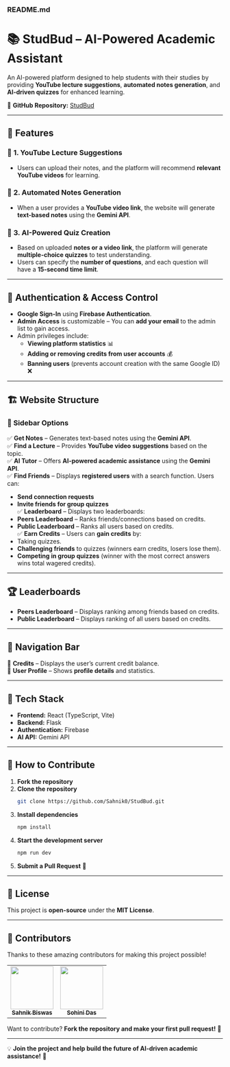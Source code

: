 

### **README.md**  

# 📚 StudBud – AI-Powered Academic Assistant  

An AI-powered platform designed to help students with their studies by providing **YouTube lecture suggestions**, **automated notes generation**, and **AI-driven quizzes** for enhanced learning.  

🔗 **GitHub Repository:** [StudBud](https://github.com/Sahnik0/StudBud)  

---

## 🚀 Features  

### 🔹 **1. YouTube Lecture Suggestions**  
- Users can upload their notes, and the platform will recommend **relevant YouTube videos** for learning.  

### 🔹 **2. Automated Notes Generation**  
- When a user provides a **YouTube video link**, the website will generate **text-based notes** using the **Gemini API**.  

### 🔹 **3. AI-Powered Quiz Creation**  
- Based on uploaded **notes or a video link**, the platform will generate **multiple-choice quizzes** to test understanding.  
- Users can specify the **number of questions**, and each question will have a **15-second time limit**.  

---

## 🔑 Authentication & Access Control  

- **Google Sign-In** using **Firebase Authentication**.  
- **Admin Access** is customizable – You can **add your email** to the admin list to gain access.  
- Admin privileges include:  
  - **Viewing platform statistics** 📊  
  - **Adding or removing credits from user accounts** 💰  
  - **Banning users** (prevents account creation with the same Google ID) ❌  

---

## 🏗️ Website Structure  

### **🔻 Sidebar Options**  

✅ **Get Notes** – Generates text-based notes using the **Gemini API**.  
✅ **Find a Lecture** – Provides **YouTube video suggestions** based on the topic.  
✅ **AI Tutor** – Offers **AI-powered academic assistance** using the **Gemini API**.  
✅ **Find Friends** – Displays **registered users** with a search function. Users can:  
   - **Send connection requests**  
   - **Invite friends for group quizzes**  
✅ **Leaderboard** – Displays two leaderboards:  
   - **Peers Leaderboard** – Ranks friends/connections based on credits.  
   - **Public Leaderboard** – Ranks all users based on credits.  
✅ **Earn Credits** – Users can **gain credits** by:  
   - Taking quizzes.  
   - **Challenging friends** to quizzes (winners earn credits, losers lose them).  
   - **Competing in group quizzes** (winner with the most correct answers wins total wagered credits).  

---

## 🏆 Leaderboards  

- **Peers Leaderboard** – Displays ranking among friends based on credits.  
- **Public Leaderboard** – Displays ranking of all users based on credits.  

---

## 📌 Navigation Bar  

🔹 **Credits** – Displays the user’s current credit balance.  
🔹 **User Profile** – Shows **profile details** and statistics.  

---

## 🔧 Tech Stack  

- **Frontend:** React (TypeScript, Vite)  
- **Backend:** Flask  
- **Authentication:** Firebase  
- **AI API:** Gemini API  

---

## 🎯 How to Contribute  

1. **Fork the repository**  
2. **Clone the repository**  
   ```sh
   git clone https://github.com/Sahnik0/StudBud.git
   ```
3. **Install dependencies**  
   ```sh
   npm install
   ```
4. **Start the development server**  
   ```sh
   npm run dev
   ```
5. **Submit a Pull Request** 🎉  

---

## 📜 License  

This project is **open-source** under the **MIT License**.  

---

## 👥 Contributors  

Thanks to these amazing contributors for making this project possible!  

<table>
  <tr>
    <td align="center"><a href="https://github.com/Sahnik0"><img src="https://github.com/Sahnik0.png" width="100px;" alt=""/><br /><sub><b>Sahnik Biswas</b></sub></a></td>
    <td align="center"><a href="https://github.com/S0hini"><img src="https://github.com/S0hini.png" width="100px;" alt=""/><br /><sub><b>Sohini Das</b></sub></a></td>
  </tr>
</table>  

Want to contribute? **Fork the repository and make your first pull request!** 🚀  

---

💡 **Join the project and help build the future of AI-driven academic assistance!** 🚀  
```
